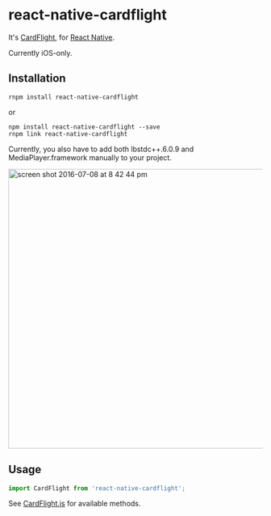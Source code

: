 react-native-cardflight
==================

It's [CardFlight](https://cardflight.com), for [React Native](https://facebook.github.io/react-native/).

Currently iOS-only.

## Installation
```
rnpm install react-native-cardflight
```

or

```
npm install react-native-cardflight --save
rnpm link react-native-cardflight
```

Currently, you also have to add both lbstdc++.6.0.9 and MediaPlayer.framework manually to your project.

<img width="553" alt="screen shot 2016-07-08 at 8 42 44 pm" src="https://cloud.githubusercontent.com/assets/1410202/16705350/959de07c-454c-11e6-90ca-9ffa1f8118a4.png">

## Usage
```js
import CardFlight from 'react-native-cardflight';
```

See [CardFlight.js](https://github.com/theopolisme/react-native-cardflight/blob/master/src/CardFlight.js) for available methods.
